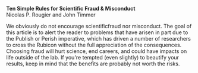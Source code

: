 **Ten Simple Rules for Scientific Fraud & Misconduct**  
Nicolas P. Rougier and John Timmer

We obviously do not encourage scientificfraud nor misconduct. The goal of this
article is to alert the reader to problems that have arisen in part due to the
Publish or Perish imperative, which has driven a number of researchers to cross
the Rubicon without the full appreciation of the consequences. Choosing fraud
will hurt science, end careers, and could have impacts on life outside of the
lab. If you're tempted (even slightly) to beautify your results, keep in mind
that the benefits are probably not worth the risks.
